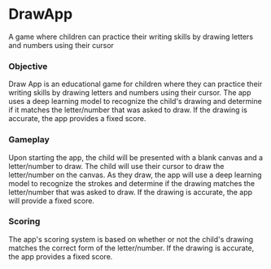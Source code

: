 # DrawApp
A game where children can practice their writing skills by drawing letters and numbers using their cursor

### Objective
Draw App is an educational game for children where they can practice their writing skills by drawing letters and numbers using their cursor. The app uses a deep learning model to recognize the child's drawing and determine if it matches the letter/number that was asked to draw. If the drawing is accurate, the app provides a fixed score.

### Gameplay
Upon starting the app, the child will be presented with a blank canvas and a letter/number to draw. The child will use their cursor to draw the letter/number on the canvas. As they draw, the app will use a deep learning model to recognize the strokes and determine if the drawing matches the letter/number that was asked to draw. If the drawing is accurate, the app will provide a fixed score.

### Scoring
The app's scoring system is based on whether or not the child's drawing matches the correct form of the letter/number. If the drawing is accurate, the app provides a fixed score.
